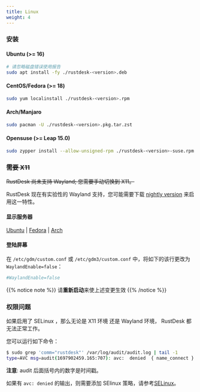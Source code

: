 ```yaml
---
title: Linux 
weight: 4
---
```


### 安装

#### Ubuntu (>= 16)

```bash
# 请忽略磁盘错误使用报告
sudo apt install -fy ./rustdesk-<version>.deb
```

#### CentOS/Fedora (>= 18)

```sh
sudo yum localinstall ./rustdesk-<version>.rpm
```

#### Arch/Manjaro

```sh
sudo pacman -U ./rustdesk-<version>.pkg.tar.zst
```

#### Opensuse (>= Leap 15.0)

```sh
sudo zypper install --allow-unsigned-rpm ./rustdesk-<version>-suse.rpm
```

### ~~需要 X11~~

~~RustDesk 尚未支持 Wayland; 您需要手动切换到 X11。~~

RustDesk 现在有实验性的 Wayland 支持，您可能需要下载 [nightly version](https://github.com/rustdesk/rustdesk/releases/tag/nightly) 来启用这一特性。

#### 显示服务器

[Ubuntu](https://askubuntu.com/questions/1260142/ubuntu-set-default-login-desktop) |
[Fedora](https://docs.fedoraproject.org/en-US/quick-docs/configuring-xorg-as-default-gnome-session/) |
[Arch](https://bbs.archlinux.org/viewtopic.php?id=218319)

#### 登陆屏幕

在 `/etc/gdm/custom.conf` 或 `/etc/gdm3/custom.conf` 中，将如下的该行更改为 `WaylandEnable=false`：

```ini
#WaylandEnable=false
```

{{% notice note %}}
请**重新启动**来使上述变更生效
{{% /notice %}}


### 权限问题

如果启用了 SELinux ，那么无论是 X11 环境 还是 Wayland 环境， RustDesk 都无法正常工作。

您可以运行如下命令：

```bash
$ sudo grep 'comm="rustdesk"' /var/log/audit/audit.log | tail -1
type=AVC msg=audit(1697902459.165:707): avc:  denied  { name_connect } for  pid=31346 comm="rustdesk" dest=53330 scontext=system_u:system_r:init_t:s0 tcontext=system_u:object_r:ephemeral_port_t:s0 tclass=tcp_socket permissive=0
```

**注意**: audit 后面括号内的数字是时间戳。

如果有 `avc: denied` 的输出，则需要添加 SElinux 策略，请参考[SELinux](./selinux/)。
